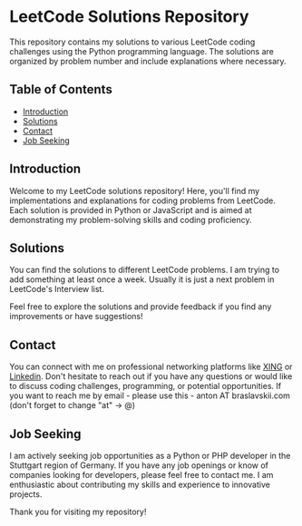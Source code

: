 # LeetCode Solutions Repository

This repository contains my solutions to various LeetCode coding challenges using the Python programming language. The solutions are organized by problem number and include explanations where necessary.

## Table of Contents

- [Introduction](#introduction)
- [Solutions](#solutions)
- [Contact](#contact)
- [Job Seeking](#job-seeking)

## Introduction

Welcome to my LeetCode solutions repository! Here, you'll find my implementations and explanations for coding problems from LeetCode. Each solution is provided in Python or JavaScript and is aimed at demonstrating my problem-solving skills and coding proficiency.

## Solutions

You can find the solutions to different LeetCode problems.
I am trying to add something at least once a week. Usually it is just a next problem in LeetCode's Interview list.

Feel free to explore the solutions and provide feedback if you find any improvements or have suggestions!

## Contact

You can connect with me on professional networking platforms like [XING](https://www.xing.com/profile/Anton_Braslavskii/) or [Linkedin](https://www.linkedin.com/in/anton-braslavskii/). Don't hesitate to reach out if you have any questions or would like to discuss coding challenges, programming, or potential opportunities.
If you want to reach me by email - please use this - anton АТ braslavskii.com (don't forget to change "at" -> @)


## Job Seeking

I am actively seeking job opportunities as a Python or PHP developer in the Stuttgart region of Germany. If you have any job openings or know of companies looking for developers, please feel free to contact me. I am enthusiastic about contributing my skills and experience to innovative projects.

Thank you for visiting my repository!

